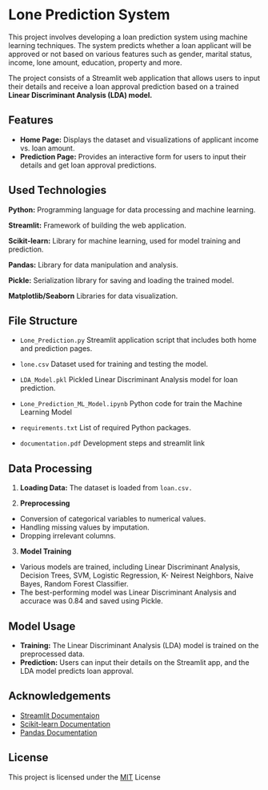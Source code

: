 
# Lone Prediction System 

This project involves developing a loan prediction system using machine learning techniques. The system predicts whether a loan applicant will be approved or not based on various features such as gender, marital status, income, lone amount, education, property and more.

The project consists of a Streamlit web application that allows users to input their details and receive a loan approval prediction based on a trained **Linear Discriminant Analysis (LDA) model.**


## Features

- **Home Page:** Displays the dataset and visualizations of applicant income vs. loan amount.
- **Prediction Page:** Provides an interactive form for users to input their details and get loan approval predictions.


## Used Technologies

**Python:** Programming language for data processing and machine learning.

**Streamlit:** Framework of building the web application.

**Scikit-learn:** Library for machine learning, used for model training and prediction.

**Pandas:** Library for data manipulation and analysis.

**Pickle:** Serialization library for saving and loading the trained model.

**Matplotlib/Seaborn** Libraries for data visualization.

## File Structure


- `Lone_Prediction.py` Streamlit application script that includes both home and prediction pages.

- `lone.csv` Dataset used for training and testing the model.

- `LDA_Model.pkl` Pickled Linear Discriminant Analysis model for loan prediction.

- `Lone_Prediction_ML_Model.ipynb` Python code for train the Machine Learning Model
- `requirements.txt`  List of required Python packages.
- `documentation.pdf` Development steps and streamlit link
## Data Processing

1. **Loading Data:** The dataset is loaded from `loan.csv.`

2. **Preprocessing**
- Conversion of categorical variables to numerical values.
- Handling missing values by imputation.
- Dropping irrelevant columns.

3. **Model Training**

- Various models are trained, including Linear Discriminant Analysis, Decision Trees, SVM, Logistic Regression, K- Neirest Neighbors, Naive Bayes, Random Forest Classifier.
- The best-performing model was Linear Discriminant Analysis and accurace was 0.84 and saved using Pickle.
## Model Usage

- **Training:** The Linear Discriminant Analysis (LDA) model is trained on the preprocessed data.
- **Prediction:** Users can input their details on the Streamlit app, and the LDA model predicts loan approval.
## Acknowledgements

 - [Streamlit Documentaion](https://docs.streamlit.io/)
 - [Scikit-learn Documentation](https://scikit-learn.org/stable/)
 - [Pandas Documentation](https://pandas.pydata.org/docs/)


## License

This project is licensed under the [MIT](https://choosealicense.com/licenses/mit/) License

